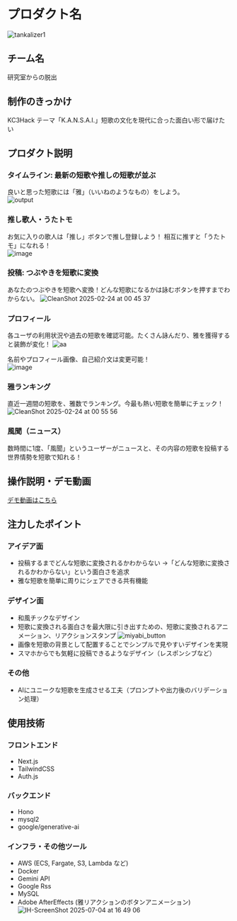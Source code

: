 # プロダクト名 
<!-- プロダクト名に変更してください -->

![tankalizer1](https://github.com/user-attachments/assets/872b89bb-e783-4d51-9b88-8698596a960a)
<!-- プロダクト名・イメージ画像を差し変えてください -->


## チーム名
研究室からの脱出
<!-- チームIDとチーム名を入力してください -->


## 制作のきっかけ
KC3Hack テーマ「K.A.N.S.A.I.」短歌の文化を現代に合った面白い形で届けたい
<!-- テーマ「関西をいい感じに」に対して、考案するプロダクトがどういった(Why)背景から思いついたのか、どのよう(What)な課題があり、どのよう(How)に解決するのかを入力してください -->


## プロダクト説明
### タイムライン: 最新の短歌や推しの短歌が並ぶ
良いと思った短歌には「雅」（いいねのようなもの）をしよう。  
![output](https://github.com/user-attachments/assets/ec8acef8-39d4-4959-aaa5-29c083b068d2)


### 推し歌人・うたトモ
お気に入りの歌人は「推し」ボタンで推し登録しよう！
相互に推すと「うたトモ」になれる！  
![image](https://github.com/user-attachments/assets/58b89ef3-c407-40df-8b62-016117e7c446)


### 投稿: つぶやきを短歌に変換
あなたのつぶやきを短歌へ変換！どんな短歌になるかは詠むボタンを押すまでわからない。
![CleanShot 2025-02-24 at 00 45 37](https://github.com/user-attachments/assets/2e12f404-eca2-445f-8132-353d6aa38a76)

### プロフィール
各ユーザの利用状況や過去の短歌を確認可能。たくさん詠んだり、雅を獲得すると装飾が変化！
![aa](https://github.com/user-attachments/assets/19b5a4f3-aa31-42fa-9922-4005c1231674)

名前やプロフィール画像、自己紹介文は変更可能！  
![image](https://github.com/user-attachments/assets/41922bca-1375-49a9-ba01-1d71d84456ce)

### 雅ランキング
直近一週間の短歌を、雅数でランキング。今最も熱い短歌を簡単にチェック！
![CleanShot 2025-02-24 at 00 55 56](https://github.com/user-attachments/assets/37d80aff-f4b7-4559-8ff5-d3ec2439becc)

### 風聞（ニュース）
数時間に1度、「風聞」というユーザーがニュースと、その内容の短歌を投稿する
世界情勢を短歌で知れる！
<!-- 開発したプロダクトの説明を入力してください -->

## 操作説明・デモ動画
[デモ動画はこちら](https://youtu.be/iSJHIoJw0gc)
<!-- 開発したプロダクトの操作説明について入力してください。また、操作説明デモ動画があれば、埋め込みやリンクを記載してください -->


## 注力したポイント

<!-- 開発したプロダクトの中で、特に注力して作成した箇所・ポイントについて入力してください -->
### アイデア面
- 投稿するまでどんな短歌に変換されるかわからない →「どんな短歌に変換されるかわからない」という面白さを追求
- 雅な短歌を簡単に周りにシェアできる共有機能

### デザイン面
- 和風チックなデザイン
- 短歌に変換される面白さを最大限に引き出すための、短歌に変換されるアニメーション、リアクションスタンプ
![miyabi_button](https://github.com/user-attachments/assets/bd638584-1f55-4fd6-b227-d7eea5423db6)
- 画像を短歌の背景として配置することでシンプルで見やすいデザインを実現
- スマホからでも気軽に投稿できるようなデザイン（レスポンシブなど）

### その他
- AIにユニークな短歌を生成させる工夫（プロンプトや出力後のバリデーション処理）

## 使用技術
### フロントエンド

- Next.js
- TailwindCSS
- Auth.js

### バックエンド

- Hono
- mysql2
- google/generative-ai

### インフラ・その他ツール

- AWS (ECS, Fargate, S3, Lambda など)
- Docker
- Gemini API
- Google Rss
- MySQL
- Adobe AfterEffects (雅リアクションのボタンアニメーション)
![IH-ScreenShot 2025-07-04 at 16 49 06](https://github.com/user-attachments/assets/3940eb5a-892d-4d47-83fd-850e3b439ec3)


<!-- 使用技術を入力してください -->


<!--
markdownの記法はこちらを参照してください！
https://docs.github.com/ja/get-started/writing-on-github/getting-started-with-writing-and-formatting-on-github/basic-writing-and-formatting-syntax
-->
